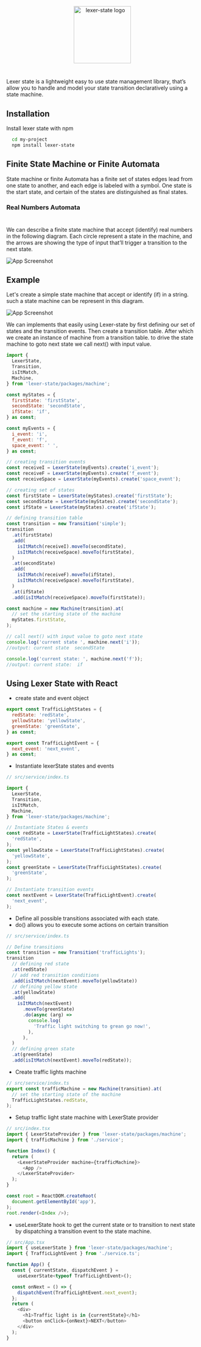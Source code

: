 <p align="center">
  <img src="http://baraabytes.com/wp-content/uploads/lexerState.png" alt="lexer-state logo" height="150" />
</p>

#

Lexer state is a lightweight easy to use state management library, that’s allow you to handle and model your state transition declaratively using a state machine.

## Installation

Install lexer state with npm

```bash
  cd my-project
  npm install lexer-state
```

## Finite State Machine or Finite Automata

State machine or finite Automata has a finite set of states edges lead from one state to another, and each edge is labeled with a symbol. One state is the start state, and certain of the states are distinguished as final states.

### Real Numbers Automata

#

We can describe a finite state machine that accept (identify) real numbers in the following diagram. Each circle represent a state in the machine, and the arrows are showing the type of input that’ll trigger a transition to the next state.

![App Screenshot](http://baraabytes.com/wp-content/uploads/247922787-b8f3eb7f-209b-4eb1-bf25-ff2aa2ce2d5b.png)

## Example

Let's create a simple state machine that accept or identify (if) in a string.
such a state machine can be represent in this diagram.

![App Screenshot](http://baraabytes.com/wp-content/uploads/247924494-a2323ad8-c11e-449e-abba-113d0cf2a7bb.png)

We can implements that easily using Lexer-state by first defining our set of states and the transition events. Then create a transition table. After which we create an instance of machine from a transition table. to drive the state machine to goto next state we call next() with input value.

```javascript
import {
  LexerState,
  Transition,
  isItMatch,
  Machine,
} from 'lexer-state/packages/machine';

const myStates = {
  firstState: 'firstState',
  secondState: 'secondState',
  ifState: 'if',
} as const;

const myEvents = {
  i_event: 'i',
  f_event: 'f',
  space_event: ' ',
} as const;

// creating transition events
const receiveI = LexerState(myEvents).create('i_event');
const receiveF = LexerState(myEvents).create('f_event');
const receiveSpace = LexerState(myEvents).create('space_event');

// creating set of states
const firstState = LexerState(myStates).create('firstState');
const secondState = LexerState(myStates).create('secondState');
const ifState = LexerState(myStates).create('ifState');

// defining transition table
const transition = new Transition('simple');
transition
  .at(firstState)
  .add(
    isItMatch(receiveI).moveTo(secondState),
    isItMatch(receiveSpace).moveTo(firstState),
  )
  .at(secondState)
  .add(
    isItMatch(receiveF).moveTo(ifState),
    isItMatch(receiveSpace).moveTo(firstState),
  )
  .at(ifState)
  .add(isItMatch(receiveSpace).moveTo(firstState));

const machine = new Machine(transition).at(
  // set the starting state of the machine
  myStates.firstState,
);

// call next() with input value to goto next state
console.log('current state ', machine.next('i'));
//output: current state  secondState

console.log('current state: ', machine.next('f'));
//output: current state:  if

```

## Using Lexer State with React

- create state and event object

```javascript
export const TrafficLightStates = {
  redState: 'redState',
  yellowState: 'yellowState',
  greenState: 'greenState',
} as const;

export const TrafficLightEvent = {
  next_event: 'next_event',
} as const;
```

- Instantiate lexerState states and events

```javascript
// src/service/index.ts

import {
  LexerState,
  Transition,
  isItMatch,
  Machine,
} from 'lexer-state/packages/machine';

// Instantiate States & events
const redState = LexerState(TrafficLightStates).create(
  'redState',
);
const yellowState = LexerState(TrafficLightStates).create(
  'yellowState',
);
const greenState = LexerState(TrafficLightStates).create(
  'greenState',
);

// Instantiate transition events
const nextEvent = LexerState(TrafficLightEvent).create(
  'next_event',
);
```

- Define all possible transitions associated with each state.
- do() allows you to execute some actions on certain transition

```javascript
// src/service/index.ts

// Define transitions
const transition = new Transition('trafficLights');
transition
  // defining red state
  .at(redState)
  // add red transition conditions
  .add(isItMatch(nextEvent).moveTo(yellowState))
  // defining yellow state
  .at(yellowState)
  .add(
    isItMatch(nextEvent)
      .moveTo(greenState)
      .do(async (arg) =>
        console.log(
          'Traffic light switching to grean go now!',
        ),
      ),
  )
  // defining green state
  .at(greenState)
  .add(isItMatch(nextEvent).moveTo(redState));
```

- Create traffic lights machine

```javascript
// src/service/index.ts
export const trafficMachine = new Machine(transition).at(
  // set the starting state of the machine
  TrafficLightStates.redState,
);
```

- Setup traffic light state machine with LexerState provider

```javascript
// src/index.tsx
import { LexerStateProvider } from 'lexer-state/packages/machine';
import { trafficMachine } from './service';

function Index() {
  return (
    <LexerStateProvider machine={trafficMachine}>
      <App />
    </LexerStateProvider>
  );
}

const root = ReactDOM.createRoot(
  document.getElementById('app'),
);
root.render(<Index />);
```

- useLexerState hook to get the current state or to transition to next state by dispatching a transition event to the state machine.

```javascript
// src/App.tsx
import { useLexerState } from 'lexer-state/packages/machine';
import { TrafficLightEvent } from './service.ts';

function App() {
  const { currentState, dispatchEvent } =
    useLexerState<typeof TrafficLightEvent>();

  const onNext = () => {
    dispatchEvent(TrafficLightEvent.next_event);
  };
  return (
    <div>
      <h1>Traffic light is in {currentState}</h1>
      <button onClick={onNext}>NEXT</button>
    </div>
  );
}

```
